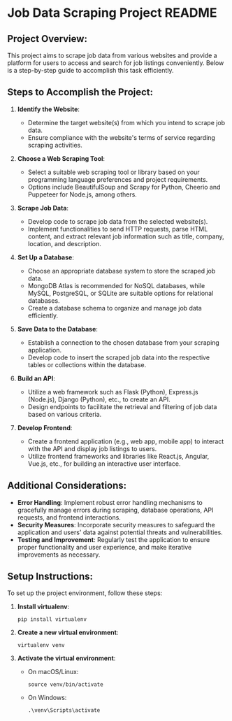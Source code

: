 # Job Data Scraping Project README

## Project Overview:
This project aims to scrape job data from various websites and provide a platform for users to access and search for job listings conveniently. Below is a step-by-step guide to accomplish this task efficiently.

## Steps to Accomplish the Project:

1. **Identify the Website**:
   - Determine the target website(s) from which you intend to scrape job data.
   - Ensure compliance with the website's terms of service regarding scraping activities.

2. **Choose a Web Scraping Tool**:
   - Select a suitable web scraping tool or library based on your programming language preferences and project requirements.
   - Options include BeautifulSoup and Scrapy for Python, Cheerio and Puppeteer for Node.js, among others.

3. **Scrape Job Data**:
   - Develop code to scrape job data from the selected website(s).
   - Implement functionalities to send HTTP requests, parse HTML content, and extract relevant job information such as title, company, location, and description.

4. **Set Up a Database**:
   - Choose an appropriate database system to store the scraped job data.
   - MongoDB Atlas is recommended for NoSQL databases, while MySQL, PostgreSQL, or SQLite are suitable options for relational databases.
   - Create a database schema to organize and manage job data efficiently.

5. **Save Data to the Database**:
   - Establish a connection to the chosen database from your scraping application.
   - Develop code to insert the scraped job data into the respective tables or collections within the database.

6. **Build an API**:
   - Utilize a web framework such as Flask (Python), Express.js (Node.js), Django (Python), etc., to create an API.
   - Design endpoints to facilitate the retrieval and filtering of job data based on various criteria.

7. **Develop Frontend**:
   - Create a frontend application (e.g., web app, mobile app) to interact with the API and display job listings to users.
   - Utilize frontend frameworks and libraries like React.js, Angular, Vue.js, etc., for building an interactive user interface.

## Additional Considerations:
- **Error Handling**: Implement robust error handling mechanisms to gracefully manage errors during scraping, database operations, API requests, and frontend interactions.
- **Security Measures**: Incorporate security measures to safeguard the application and users' data against potential threats and vulnerabilities.
- **Testing and Improvement**: Regularly test the application to ensure proper functionality and user experience, and make iterative improvements as necessary.

## Setup Instructions:
To set up the project environment, follow these steps:

1. **Install virtualenv**:
   ```
   pip install virtualenv
   ```

2. **Create a new virtual environment**:
   ```
   virtualenv venv
   ```

3. **Activate the virtual environment**:
   - On macOS/Linux:
     ```
     source venv/bin/activate
     ```
   - On Windows:
     ```
     .\venv\Scripts\activate
     ```
   
